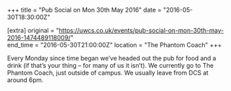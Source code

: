 +++
title = "Pub Social on Mon 30th May 2016"
date = "2016-05-30T18:30:00Z"

[extra]
original = "https://uwcs.co.uk/events/pub-social-on-mon-30th-may-2016-1474489118009/"    
end_time = "2016-05-30T21:00:00Z"
location = "The Phantom Coach"
+++

Every Monday since time began we’ve headed out the pub for food and a drink (if that’s your thing – for many of us it isn’t). We currently go to The Phantom Coach, just outside of campus. We usually leave from DCS at around 6pm.

